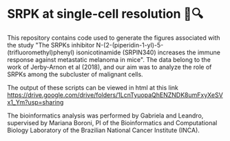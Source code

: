 # SRPK at single-cell resolution 🧬🔍

This repository contains code used to generate the figures associated with the study "The SRPKs inhibitor N-(2-(piperidin-1-yl)-5-(trifluoromethyl)phenyl) isonicotinamide (SRPIN340) increases the immune response against metastatic melanoma in mice". The data belong to the work of Jerby-Arnon et al (2018), and our aim was to analyze the role of SRPKs among the subcluster of malignant cells.

The output of these scripts can be viewed in html at this link https://drive.google.com/drive/folders/1LcnTyuopaQhENZNDK8umFxyXeSVx1_Ym?usp=sharing





The bioinformatics analysis was performed by Gabriela and Leandro, supervised by Mariana Boroni, PI of the Bioinformatics and Computational Biology Laboratory of the Brazilian National Cancer Institute (INCA).
